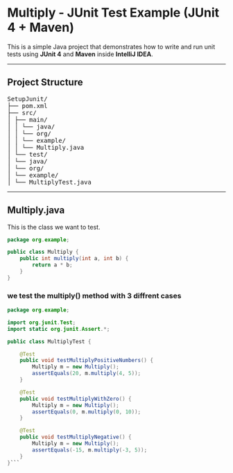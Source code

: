 # Multiply - JUnit Test Example (JUnit 4 + Maven)

This is a simple Java project that demonstrates how to write and run unit tests using **JUnit 4** and **Maven** inside **IntelliJ IDEA**.

---

## Project Structure

<pre>SetupJunit/
├── pom.xml
├── src/
│ ├── main/
│ │ └── java/
│ │ └── org/
│ │ └── example/
│ │ └── Multiply.java
│ └── test/
│ └── java/
│ └── org/
│ └── example/
│ └── MultiplyTest.java</pre>


---

##  Multiply.java

This is the class we want to test.

```java
package org.example;

public class Multiply {
    public int multiply(int a, int b) {
        return a * b;
    }
}
```
### we test the multiply() method with 3 diffrent cases

``` java
package org.example;

import org.junit.Test;
import static org.junit.Assert.*;

public class MultiplyTest {

    @Test
    public void testMultiplyPositiveNumbers() {
        Multiply m = new Multiply();
        assertEquals(20, m.multiply(4, 5));
    }

    @Test
    public void testMultiplyWithZero() {
        Multiply m = new Multiply();
        assertEquals(0, m.multiply(0, 10));
    }

    @Test
    public void testMultiplyNegative() {
        Multiply m = new Multiply();
        assertEquals(-15, m.multiply(-3, 5));
    }
}```
